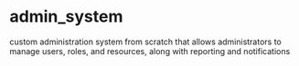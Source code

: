 # admin_system
custom administration system from scratch that allows administrators to manage users, roles, and resources, along with reporting and notifications
